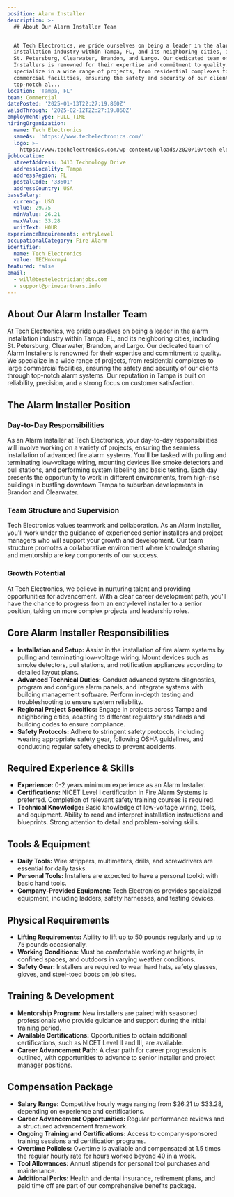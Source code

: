 ```yaml
---
position: Alarm Installer
description: >-
  ## About Our Alarm Installer Team


  At Tech Electronics, we pride ourselves on being a leader in the alarm
  installation industry within Tampa, FL, and its neighboring cities, including
  St. Petersburg, Clearwater, Brandon, and Largo. Our dedicated team of Alarm
  Installers is renowned for their expertise and commitment to quality. We
  specialize in a wide range of projects, from residential complexes to large
  commercial facilities, ensuring the safety and security of our clients through
  top-notch al...
location: 'Tampa, FL'
team: Commercial
datePosted: '2025-01-13T22:27:19.860Z'
validThrough: '2025-02-12T22:27:19.860Z'
employmentType: FULL_TIME
hiringOrganization:
  name: Tech Electronics
  sameAs: 'https://www.techelectronics.com/'
  logo: >-
    https://www.techelectronics.com/wp-content/uploads/2020/10/tech-electronics-logo.png
jobLocation:
  streetAddress: 3413 Technology Drive
  addressLocality: Tampa
  addressRegion: FL
  postalCode: '33601'
  addressCountry: USA
baseSalary:
  currency: USD
  value: 29.75
  minValue: 26.21
  maxValue: 33.28
  unitText: HOUR
experienceRequirements: entryLevel
occupationalCategory: Fire Alarm
identifier:
  name: Tech Electronics
  value: TECHnkrmy4
featured: false
email:
  - will@bestelectricianjobs.com
  - support@primepartners.info
---
```




## About Our Alarm Installer Team

At Tech Electronics, we pride ourselves on being a leader in the alarm installation industry within Tampa, FL, and its neighboring cities, including St. Petersburg, Clearwater, Brandon, and Largo. Our dedicated team of Alarm Installers is renowned for their expertise and commitment to quality. We specialize in a wide range of projects, from residential complexes to large commercial facilities, ensuring the safety and security of our clients through top-notch alarm systems. Our reputation in Tampa is built on reliability, precision, and a strong focus on customer satisfaction.

## The Alarm Installer Position

### Day-to-Day Responsibilities

As an Alarm Installer at Tech Electronics, your day-to-day responsibilities will involve working on a variety of projects, ensuring the seamless installation of advanced fire alarm systems. You'll be tasked with pulling and terminating low-voltage wiring, mounting devices like smoke detectors and pull stations, and performing system labeling and basic testing. Each day presents the opportunity to work in different environments, from high-rise buildings in bustling downtown Tampa to suburban developments in Brandon and Clearwater.

### Team Structure and Supervision

Tech Electronics values teamwork and collaboration. As an Alarm Installer, you'll work under the guidance of experienced senior installers and project managers who will support your growth and development. Our team structure promotes a collaborative environment where knowledge sharing and mentorship are key components of our success.

### Growth Potential

At Tech Electronics, we believe in nurturing talent and providing opportunities for advancement. With a clear career development path, you'll have the chance to progress from an entry-level installer to a senior position, taking on more complex projects and leadership roles.

## Core Alarm Installer Responsibilities

- **Installation and Setup:** Assist in the installation of fire alarm systems by pulling and terminating low-voltage wiring. Mount devices such as smoke detectors, pull stations, and notification appliances according to detailed layout plans.
- **Advanced Technical Duties:** Conduct advanced system diagnostics, program and configure alarm panels, and integrate systems with building management software. Perform in-depth testing and troubleshooting to ensure system reliability.
- **Regional Project Specifics:** Engage in projects across Tampa and neighboring cities, adapting to different regulatory standards and building codes to ensure compliance.
- **Safety Protocols:** Adhere to stringent safety protocols, including wearing appropriate safety gear, following OSHA guidelines, and conducting regular safety checks to prevent accidents.

## Required Experience & Skills

- **Experience:** 0-2 years minimum experience as an Alarm Installer.
- **Certifications:** NICET Level I certification in Fire Alarm Systems is preferred. Completion of relevant safety training courses is required.
- **Technical Knowledge:** Basic knowledge of low-voltage wiring, tools, and equipment. Ability to read and interpret installation instructions and blueprints. Strong attention to detail and problem-solving skills.

## Tools & Equipment

- **Daily Tools:** Wire strippers, multimeters, drills, and screwdrivers are essential for daily tasks.
- **Personal Tools:** Installers are expected to have a personal toolkit with basic hand tools.
- **Company-Provided Equipment:** Tech Electronics provides specialized equipment, including ladders, safety harnesses, and testing devices.

## Physical Requirements

- **Lifting Requirements:** Ability to lift up to 50 pounds regularly and up to 75 pounds occasionally.
- **Working Conditions:** Must be comfortable working at heights, in confined spaces, and outdoors in varying weather conditions.
- **Safety Gear:** Installers are required to wear hard hats, safety glasses, gloves, and steel-toed boots on job sites.

## Training & Development

- **Mentorship Program:** New installers are paired with seasoned professionals who provide guidance and support during the initial training period.
- **Available Certifications:** Opportunities to obtain additional certifications, such as NICET Level II and III, are available.
- **Career Advancement Path:** A clear path for career progression is outlined, with opportunities to advance to senior installer and project manager positions.

## Compensation Package

- **Salary Range:** Competitive hourly wage ranging from $26.21 to $33.28, depending on experience and certifications.
- **Career Advancement Opportunities:** Regular performance reviews and a structured advancement framework.
- **Ongoing Training and Certifications:** Access to company-sponsored training sessions and certification programs.
- **Overtime Policies:** Overtime is available and compensated at 1.5 times the regular hourly rate for hours worked beyond 40 in a week.
- **Tool Allowances:** Annual stipends for personal tool purchases and maintenance.
- **Additional Perks:** Health and dental insurance, retirement plans, and paid time off are part of our comprehensive benefits package.